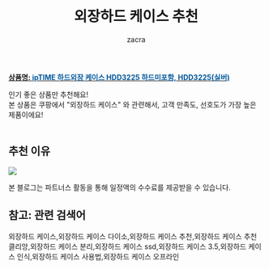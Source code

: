 ﻿---
layout: post
title:  "외장하드 케이스 추천"
author: zacra
categories: [ 아이템 ]
tags: [외장하드 케이스,외장하드 케이스 다이소,외장하드 케이스 추천,외장하드 케이스 추천 클리앙,외장하드 케이스 분리,외장하드 케이스 ssd,외장하드 케이스 3.5,외장하드 케이스 인식,외장하드 케이스 사용법,외장하드 케이스 오프라인]
image: https://static.coupangcdn.com/image/product/image/vendoritem/2018/12/27/3644884249/8f06c91e-7953-44ab-86b7-36ae49c038d5.jpg 
description: "쿠팡에서 외장하드 케이스 관련 상품으로 가장 고객 선호도가 높은 제품 중 하나입니다."
rating: 4.5
---

<a href="https://link.coupang.com/re/AFFSDP?lptag=AF8407795&pageKey=83843195&itemId=266136919&vendorItemId=3644884249&traceid=V0-153-8c8ab1e952f3a640"><b>상품명: <font color='#01579B'>ipTIME 하드외장 케이스 HDD3225 하드미포함, HDD3225(실버)</font></b></a>

인기 좋은 상품만 추천해요!<br/>
본 상품은 쿠팡에서 "외장하드 케이스" 와 관련해서, 고객 만족도, 선호도가 가장 높은 제품이에요!<br/><br/>


## 추천 이유 

<a href="https://link.coupang.com/re/AFFSDP?lptag=AF8407795&pageKey=83843195&itemId=266136919&vendorItemId=3644884249&traceid=V0-153-8c8ab1e952f3a640"><img src="https://thumbnail8.coupangcdn.com/thumbnails/remote/q89/image/product/content/vendorItem/2019/02/26/266136919/3982de39-3310-4842-98b1-64837fb9b6de.jpg"></a> 

본 블로그는 파트너스 활동을 통해 일정액의 수수료를 제공받을 수 있습니다.

## 참고: 관련 검색어    
외장하드 케이스,외장하드 케이스 다이소,외장하드 케이스 추천,외장하드 케이스 추천 클리앙,외장하드 케이스 분리,외장하드 케이스 ssd,외장하드 케이스 3.5,외장하드 케이스 인식,외장하드 케이스 사용법,외장하드 케이스 오프라인